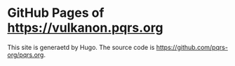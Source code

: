 # GitHub Pages of <https://vulkanon.pqrs.org>

This site is generaetd by Hugo.
The source code is <https://github.com/pqrs-org/pqrs.org>.

